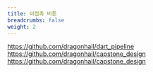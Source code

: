 ```yaml
---
title: 비접촉 버튼
breadcrumbs: false
weight: 2
---
```


https://github.com/dragonhail/dart_pipeline
https://github.com/dragonhail/capstone_design
https://github.com/dragonhail/capstone_design